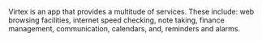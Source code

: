 Virtex is an app that provides a multitude of services. These include: web browsing facilities, internet speed checking, note taking, finance management, communication, calendars, and, reminders and alarms.
